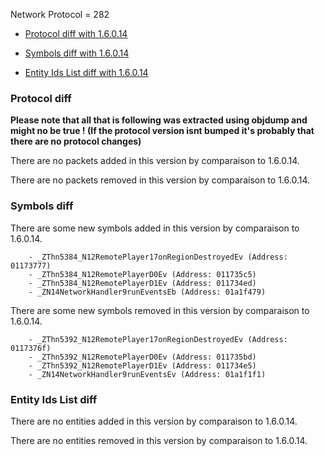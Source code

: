 Network Protocol = 282

 * [Protocol diff with 1.6.0.14](#protocol-diff)

* [Symbols diff with 1.6.0.14](#symbols-diff)

* [Entity Ids List diff with 1.6.0.14](#entity-ids-list-diff)


### Protocol diff

**Please note that all that is following was extracted using objdump and might no be true ! (If the protocol version isnt bumped it's probably that there are no protocol changes)**

There are no packets added in this version by comparaison to 1.6.0.14.

There are no packets removed in this version by comparaison to 1.6.0.14.



### Symbols diff

There are some new symbols added in this version by comparaison to 1.6.0.14.
```
    - _ZThn5384_N12RemotePlayer17onRegionDestroyedEv (Address: 01173777)
    - _ZThn5384_N12RemotePlayerD0Ev (Address: 011735c5)
    - _ZThn5384_N12RemotePlayerD1Ev (Address: 011734ed)
    - _ZN14NetworkHandler9runEventsEb (Address: 01a1f479)
```

There are some new symbols removed in this version by comparaison to 1.6.0.14.
```
    - _ZThn5392_N12RemotePlayer17onRegionDestroyedEv (Address: 0117376f)
    - _ZThn5392_N12RemotePlayerD0Ev (Address: 011735bd)
    - _ZThn5392_N12RemotePlayerD1Ev (Address: 011734e5)
    - _ZN14NetworkHandler9runEventsEv (Address: 01a1f1f1)
```



### Entity Ids List diff

There are no entities added in this version by comparaison to 1.6.0.14.

There are no entities removed in this version by comparaison to 1.6.0.14.